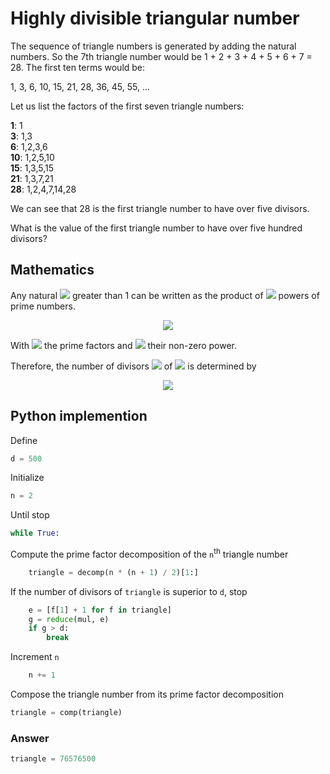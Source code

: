 # Highly divisible triangular number

The sequence of triangle numbers is generated by adding the natural numbers. So the 7th triangle number would be 1 + 2 + 3 + 4 + 5 + 6 + 7 = 28. The first ten terms would be:

1, 3, 6, 10, 15, 21, 28, 36, 45, 55, ...

Let us list the factors of the first seven triangle numbers:

**1**: 1  
**3**: 1,3  
**6**: 1,2,3,6  
**10**: 1,2,5,10  
**15**: 1,3,5,15  
**21**: 1,3,7,21  
**28**: 1,2,4,7,14,28  

We can see that 28 is the first triangle number to have over five divisors.

What is the value of the first triangle number to have over five hundred divisors?

## Mathematics

Any natural <img src="https://latex.codecogs.com/svg.latex?n"> greater than 1 can be written as the product of <img src="https://latex.codecogs.com/svg.latex?k"> powers of prime numbers.

<p align="center">
    <!-- n=\prod_i^k{f_i}^{e_i} -->
    <img src="https://latex.codecogs.com/svg.latex?n%3D%5Cprod_i%5Ek%7Bf_i%7D%5E%7Be_i%7D">
</p>

With <img src="https://latex.codecogs.com/svg.latex?f_i"> the prime factors and <img src="https://latex.codecogs.com/svg.latex?e_i"> their non-zero power.

Therefore, the number of divisors <img src="https://latex.codecogs.com/svg.latex?g"> of <img src="https://latex.codecogs.com/svg.latex?n"> is determined by

<p align="center">
    <!-- g=\prod_i^{k}(e_i+1) -->
    <img src="https://latex.codecogs.com/svg.latex?g%3D%5Cprod_i%5E%7Bk%7D%28e_i%2B1%29">
</p>

## Python implemention

Define

```python
d = 500
```

Initialize

```python
n = 2
```

Until stop

```python
while True:
```

Compute the prime factor decomposition of the `n`<sup>th</sup> triangle number

```python
    triangle = decomp(n * (n + 1) / 2)[1:]
```

If the number of divisors of `triangle` is superior to `d`, stop

```python
    e = [f[1] + 1 for f in triangle]
    g = reduce(mul, e)
    if g > d:
        break
```

Increment `n`

```python
    n += 1
```

Compose the triangle number from its prime factor decomposition

```python
triangle = comp(triangle)
```

### Answer

```python
triangle = 76576500
```
